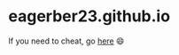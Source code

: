 # eagerber23.github.io

If you need to cheat, go [here](https://www.markdownguide.org/cheat-sheet/) :smile:
